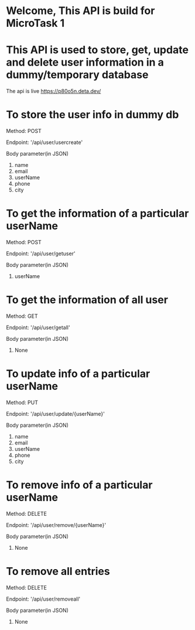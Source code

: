 
# Welcome, This API is build for MicroTask 1

# This API is used to store, get, update and delete user information in a dummy/temporary database
The api is live 
https://p80o5n.deta.dev/
# To store the user info in dummy db

Method: POST

Endpoint: '/api/user/usercreate'

Body parameter(in JSON)
1. name
2. email
3. userName
4. phone
5. city

# To get the information of a particular userName

Method: POST

Endpoint: '/api/user/getuser'

Body parameter(in JSON)
1. userName

# To get the information of all user

Method: GET

Endpoint: '/api/user/getall'

Body parameter(in JSON)
1. None

# To update info of a particular userName

Method: PUT

Endpoint: '/api/user/update/{userName}'

Body parameter(in JSON)
1. name
2. email
3. userName
4. phone
5. city

# To remove info of a particular userName

Method: DELETE

Endpoint: '/api/user/remove/{userName}'

Body parameter(in JSON)
1. None

# To remove all entries

Method: DELETE

Endpoint: '/api/user/removeall'

Body parameter(in JSON)
1. None
